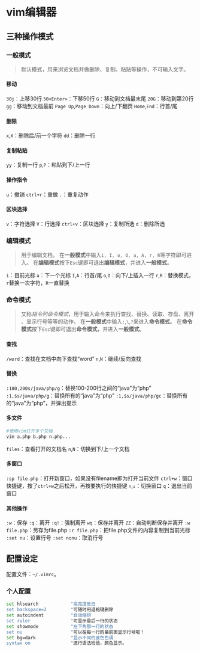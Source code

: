 # vim编辑器



## 三种操作模式

### 一般模式

> 默认模式，用来浏览文档并做删除、复制、粘贴等操作，不可输入文字。

#### 移动

`30j`：上移30行
`50<Enter>`：下移50行
`G`：移动到文档最末尾
`20G`：移动到第20行
`gg`：移动到文档最前
`Page Up`,`Page Down`：向上/下翻页
`Home`,`End`：行首/尾

#### 删除

`x`,`X`：删除后/前一个字符
`dd`：删除一行

#### 复制粘贴

`yy`：复制一行
`p`,`P`：粘贴到下/上一行

#### 操作指令

`u`：撤销
`ctrl+r`：重做
`.`：重复动作

#### 区块选择

`v`：字符选择
`V`：行选择
`ctrl+v`：区块选择
`y`：复制所选
`d`：删除所选

### 编辑模式

> 用于编辑文档。
> 在**一般模式**中输入`i, I, o, O, a, A, r, R`等字符即可进入。
> 在**编辑模式**按下`Esc`键即可退出**编辑模式**，并进入**一般模式**。

`i`：目前光标
`a`：下一个光标
`I`,`A`：行首/尾
`o`,`O`：向下/上插入一行
`r`,`R`：替换模式，`r`替换一次字符，`R`一直替换

### 命令模式

> 又称*指令列命令模式*，用于输入命令来执行查找、替换、读取、存盘、离开 、显示行号等等的动作。
> 在**一般模式**中输入`:`,`\`,`?`来进入**命令模式**。
> 在**命令模式**按下`Esc`键即可退出**命令模式**，并进入**一般模式**。

#### 查找

`/word`：查找在文档中向下查找“word”
`n`,`N`：继续/反向查找

#### 替换

`:100,200s/java/php/g`：替换100-200行之间的“java”为“php”
`:1,$s/java/php/g`：替换所有的“java”为“php”
`:1,$s/java/php/gc`：替换所有的“java”为“php”，并弹出提示

#### 多文件

```bash
#使用vim打开多个文档
vim a.php b.php n.php...
```

`files`：查看打开的文档名
`n`,`N`：切换到下/上一个文档

#### 多窗口

`:sp file.php`：打开新窗口，如果没有filename即为打开当前文件
`ctrl+w`：窗口快捷键，按了`ctrl+w`之后松开，再按要执行的快捷键
`↑`,`↓`：切换窗口
`q`：退出当前窗口

#### 其他操作

`:w`：保存
`:q`：离开
`:q!`：强制离开
`wq`：保存并离开
`ZZ`：自动判断保存并离开
`:w file.php`：另存为file.php
`:r file.php`：把file.php文件的内容复制到当前光标
`:set nu`：设置行号
`:set nonu`：取消行号

## 配置设定

配置文件：`~/.vimrc`。

### 个人配置

```bash
set hlsearch            "高亮度反白
set backspace=2         "可随时用退格键删除
set autoindent          "自动缩排
set ruler               "可显示最后一行的状态
set showmode            "左下角那一行的状态
set nu                  "可以在每一行的最前面显示行号啦！
set bg=dark             "显示不同的底色色调
syntax on               "进行语法检验，颜色显示。
```

